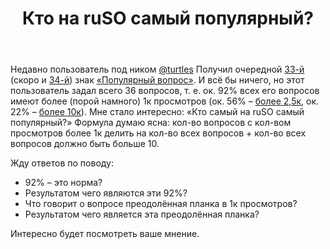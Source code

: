 ﻿---
title: "Кто на ruSO самый популярный?"
se.owner.user_id: 276432
se.owner.display_name: "return"
se.owner.link: "https://ru.meta.stackoverflow.com/users/276432/return"
se.link: "https://ru.meta.stackoverflow.com/questions/10866/%d0%9a%d1%82%d0%be-%d0%bd%d0%b0-ruso-%d1%81%d0%b0%d0%bc%d1%8b%d0%b9-%d0%bf%d0%be%d0%bf%d1%83%d0%bb%d1%8f%d1%80%d0%bd%d1%8b%d0%b9"
se.question_id: 10866
se.post_type: question
---
<p>Недавно пользователь под ником <a href="https://ru.stackoverflow.com/users/1881/turtles">@turtles</a> Получил очередной <a href="https://ru.stackoverflow.com/help/badges/26/popular-question?userid=1881">33-й</a> (скоро и <a href="https://ru.stackoverflow.com/questions/28605/%d0%a3%d0%ba%d0%b0%d0%b7%d0%b0%d0%bd%d0%b8%d0%b5-%d0%b8%d0%bd%d1%82%d0%b5%d1%80%d0%b2%d0%b0%d0%bb%d0%b0">34-й</a>) знак <a href="https://ru.stackoverflow.com/help/badges/26/popular-question">«Популярный вопрос»</a>. И всё бы ничего, но этот пользователь задал всего 36 вопросов, т. е. ок. 92% всех его вопросов имеют более (порой намного) 1к просмотров (ок. 56% – <a href="https://ru.stackoverflow.com/help/badges/27/notable-question?userid=1881">более 2,5к</a>, ок. 22% – <a href="https://ru.stackoverflow.com/help/badges/28/famous-question?userid=1881">более 10к</a>). Мне стало интересно: «Кто самый на ruSO самый популярный?» Формула думаю ясна: кол-во вопросов с кол-вом просмотров более 1к делить на кол-во всех вопросов + кол-во всех вопросов должно быть больше 10.</p>
<p>Жду ответов по поводу:</p>
<ul>
<li>92% – это норма?</li>
<li>Результатом чего являются эти 92%?</li>
<li>Что говорит о вопросе преодолённая планка в 1к просмотров?</li>
<li>Результатом чего является эта преодолённая планка?</li>
</ul>
<p>Интересно будет посмотреть ваше мнение.</p>
